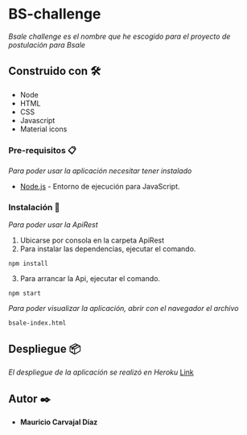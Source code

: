 # BS-challenge

_Bsale challenge es el nombre que he escogido para el proyecto de postulación para Bsale_

## Construido con 🛠️

* Node
* HTML
* CSS 
* Javascript
* Material icons

### Pre-requisitos 📋

_Para poder usar la aplicación necesitar tener instalado_

* [Node.js](https://nodejs.org/es/download/) - Entorno de ejecución para JavaScript.


### Instalación 🔧

_Para poder usar la ApiRest_

1. Ubicarse por consola en la carpeta ApiRest
2. Para instalar las dependencias, ejecutar el comando.
```
npm install
```
3. Para arrancar la Api, ejecutar el comando.
```
npm start
```

_Para poder visualizar la aplicación, abrir con el navegador el archivo_
```
bsale-index.html
```

## Despliegue 📦

_El despliegue de la aplicación se realizó en Heroku_ [Link](https://bsalechallenge.herokuapp.com/)

## Autor ✒️

* **Mauricio Carvajal Díaz**
